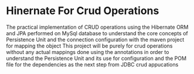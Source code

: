 # Hinernate For Crud Operations
The practical implementation of CRUD operations using the Hibernate ORM and JPA performed on MySql database to understand the core concepts of Persistence Unit and the connection configuration with the maven project for mapping the object
This project will be purely for crud operations without any actual mappings done using the annotations in order to understand the Persistence Unit and its use for configuration and the POM file for the dependencies as the next step from JDBC crud appucations
